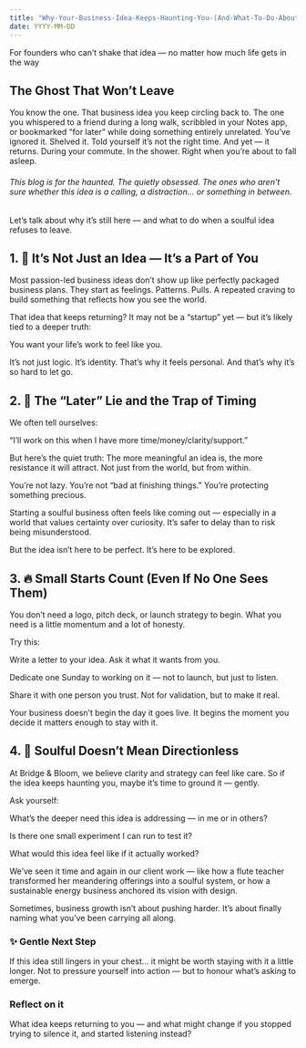```yaml
---
title: "Why-Your-Business-Idea-Keeps-Haunting-You-(And-What-To-Do-About-It)"
date: YYYY-MM-DD
---
```

For founders who can’t shake that idea — no matter how much life gets in the way

## The Ghost That Won’t Leave
You know the one.
That business idea you keep circling back to. The one you whispered to a friend during a long walk, scribbled in your Notes app, or bookmarked “for later” while doing something entirely unrelated.
You’ve ignored it. Shelved it. Told yourself it’s not the right time.
And yet — it returns. During your commute. In the shower. Right when you’re about to fall asleep.

###### This blog is for the haunted. The quietly obsessed. The ones who aren’t sure whether this idea is a calling, a distraction… or something in between.

Let’s talk about why it’s still here — and what to do when a soulful idea refuses to leave.

## 1. 🌱 It’s Not Just an Idea — It’s a Part of You
Most passion-led business ideas don’t show up like perfectly packaged business plans. They start as feelings. Patterns. Pulls. A repeated craving to build something that reflects how you see the world.

That idea that keeps returning? It may not be a “startup” yet — but it’s likely tied to a deeper truth:

You want your life’s work to feel like you.

It’s not just logic. It’s identity. That’s why it feels personal. And that’s why it’s so hard to let go.

## 2. 🧠 The “Later” Lie and the Trap of Timing
We often tell ourselves:

“I’ll work on this when I have more time/money/clarity/support.”

But here’s the quiet truth:
The more meaningful an idea is, the more resistance it will attract. Not just from the world, but from within.

You’re not lazy. You’re not “bad at finishing things.” You’re protecting something precious.

Starting a soulful business often feels like coming out — especially in a world that values certainty over curiosity. It’s safer to delay than to risk being misunderstood.

But the idea isn’t here to be perfect. It’s here to be explored.

## 3. 🔥 Small Starts Count (Even If No One Sees Them)
You don’t need a logo, pitch deck, or launch strategy to begin.
What you need is a little momentum and a lot of honesty.

Try this:

Write a letter to your idea. Ask it what it wants from you.

Dedicate one Sunday to working on it — not to launch, but just to listen.

Share it with one person you trust. Not for validation, but to make it real.

Your business doesn’t begin the day it goes live. It begins the moment you decide it matters enough to stay with it.

## 4. 🧭 Soulful Doesn’t Mean Directionless
At Bridge & Bloom, we believe clarity and strategy can feel like care.
So if the idea keeps haunting you, maybe it’s time to ground it — gently.

Ask yourself:

What’s the deeper need this idea is addressing — in me or in others?

Is there one small experiment I can run to test it?

What would this idea feel like if it actually worked?

We’ve seen it time and again in our client work — like how a flute teacher transformed her meandering offerings into a soulful system, or how a sustainable energy business anchored its vision with design.

Sometimes, business growth isn’t about pushing harder. It’s about finally naming what you’ve been carrying all along.

### ✨ Gentle Next Step
If this idea still lingers in your chest… it might be worth staying with it a little longer.
Not to pressure yourself into action — but to honour what’s asking to emerge.

### Reflect on it
What idea keeps returning to you — and what might change if you stopped trying to silence it, and started listening instead?
